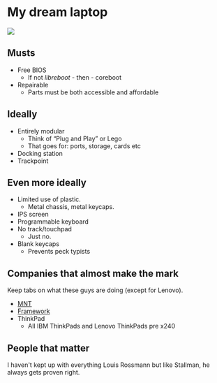 # My dream laptop

<img src="/.pix/genpad.webp" style="width: 100px height: auto;">

## Musts

- Free BIOS
    - If not _libreboot_ - then - coreboot
- Repairable
    - Parts must be both accessible and affordable

## Ideally

- Entirely modular
    - Think of &ldquo;Plug and Play&rdquo; or Lego
    - That goes for: ports, storage, cards etc
- Docking station
- Trackpoint

## Even more ideally

- Limited use of plastic.
    - Metal chassis, metal keycaps.
- IPS screen
- Programmable keyboard
- No track/touchpad
    - Just no.
- Blank keycaps
    - Prevents peck typists

## Companies that almost make the mark

Keep tabs on what these guys are doing (except for Lenovo).

- [MNT](https://mntre.com/index.html)
- [Framework](https://frame.work/gb/en)
- ThinkPad
    - All IBM ThinkPads and Lenovo ThinkPads pre x240

## People that matter

I haven't kept up with everything Louis Rossmann but like Stallman, he always gets proven right.
